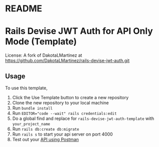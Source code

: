 # README

# Rails Devise JWT Auth for API Only Mode (Template)

License:
A fork of DakotaLMartinez at https://github.com/DakotaLMartinez/rails-devise-jwt-auth.git

## Usage

To use this template,

1. Click the Use Template button to create a new repository
2. Clone the new repository to your local machine
3. Run `bundle install`
4. Run `EDITOR="code --wait" rails credentials:edit`
5. Do a global find and replace for `rails-devise-jwt-auth-template` with `your_project_name`
6. Run `rails db:create db:migrate`
7. Run `rails s` to start your api server on port 4000
8. Test out your [API using Postman](https://www.postman.com/orange-capsule-983544/workspace/rails-jwt)